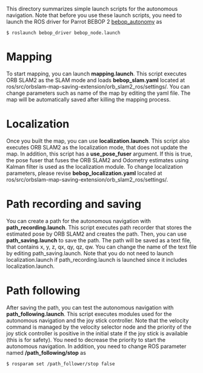 This directory summarizes simple launch scripts for the autonomous navigation. Note that before you use these launch scripts, you need to launch the ROS driver for Parrot BEBOP 2 [bebop_autonomy](https://github.com/AutonomyLab/bebop_autonomy) as

```
$ roslaunch bebop_driver bebop_node.launch
```



# Mapping

To start mapping, you can launch **mapping.launch**. This script executes ORB SLAM2 as the SLAM mode and loads **bebop_slam.yaml** located at ros/src/orbslam-map-saving-extension/orb_slam2_ros/settings/. You can change parameters such as name of the map by editing the yaml file. The map will be automatically saved after killing the mapping process.



# Localization

Once you built the map, you can use **localization.launch**. This script also executes ORB SLAM2 as the localization mode, that does not update the map. In addition, this script has a **use_pose_fuser** argument. If this is true, the pose fuser that fuses the ORB SLAM2 and Odometry estimates using Kalman filter is used as the localization module. To change localization parameters, please revise **bebop_localization.yaml** located at ros/src/orbslam-map-saving-extension/orb_slam2_ros/settings/.



# Path recording and saving

You can create a path for the autonomous navigation with **path_recording.launch**. This script executes path recorder that stores the estimated pose by ORB SLAM2 and creates the path. Then, you can use **path_saving.launch** to save the path. The path will be saved as a text file, that contains x, y, z, qx, qy, qz, qw. You can change the name of the text file by editing path_saving.launch. Note that you do not need to launch localization.launch if path_recording.launch is launched since it includes localization.launch.



# Path following

After saving the path, you can test the autonomous navigation with **path_following.launch**. This script executes modules used for the autonomous navigation and the joy stick controller. Note that the velocity command is managed by the velocity selector node and the priority of the joy stick controller is positive in the initial state if the joy stick is available (this is for safety). You need to decrease the priority to start the autonomous navigation. In addition, you need to change ROS parameter named **/path_following/stop** as

```
$ rosparam set /path_follower/stop false
```

